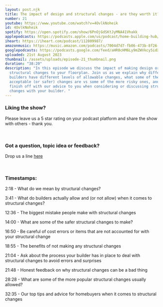 ```yaml
---
layout: post.njk
title: The impact of design and structural changes - are they worth it?
number: 21
youtube: https://www.youtube.com/watch?v=4OvlkNoheik
id: 4OvlkNoheik
spotify: https://open.spotify.com/show/6PnOjGdSKtJyMNA41Vhakk
applepodcasts: https://podcasts.apple.com/us/podcast/home-building-hub/id1681936589
iheart: https://iheart.com/podcast/112809987/
amazonmusic: https://music.amazon.com/podcasts/7004d7d7-fb06-473b-8f26-8ce9992cac11
googlepodcasts: https://podcasts.google.com/feed/aHR0cHM6Ly9mZWVkcy5idXp6c3Byb3V0LmNvbS8yMTM5MTU1LnJzcw==
uploaded: 21st August 2023
thumbnail: /assets/uploads/episode-21_thumbnail.png
duration: "38:20"
description: "In this episode we discuss the impact of making design or
  structural changes to your floorplan. Join us as we explain why different
  builders have different levels of allowable changes, what some of the more
  acceptable (or safer) changes are vs some of the more risky ones, and we
  finish off with our advice to you when considering or discussing structural
  changes with your builder. "
---
```

### Liking the show?

Please leave us a 5 star rating on your podcast platform and share the show with others - thank you.

<br>

### Got a question, topic idea or feedback?

Drop us a line <a href="/contact" id="contact-us" target="_blank">here</a>

<br>

### Timestamps:

2:18 - What do we mean by structural changes? 

3:41 - What do builders actually allow and (or not allow) when it comes to structural changes?

12:36 - The biggest mistake people make with structural changes

14:00 - What are some of the safer structural changes to make?

16:50 - Be careful of cost errors or items that are not accounted for with your structural change

18:55 - The benefits of not making any structural changes 

21:04 - Ask about the process your builder has in place to deal with structural changes to avoid errors and surprises

21:48 - Honest feedback on why structural changes can be a bad thing

28:28 - What are some of the more popular structural changes usually allowed?

32:35 - Our top tips and advice for homebuyers when it comes to structural changes